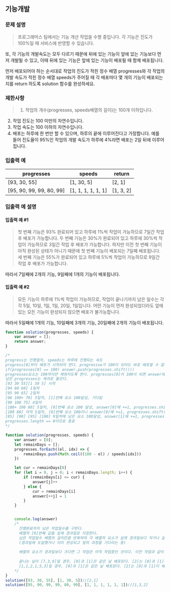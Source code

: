 
## 기능개발

### 문제 설명
  > 프로그래머스 팀에서는 기능 개선 작업을 수행 중입니다. 각 기능은 진도가 100%일 때 서비스에 반영할 수 있습니다.  
>
또, 각 기능의 개발속도는 모두 다르기 때문에 뒤에 있는 기능이 앞에 있는 기능보다 먼저 개발될 수 있고, 이때 뒤에 있는 기능은 앞에 있는 기능이 배포될 때 함께 배포됩니다.  
>
먼저 배포되어야 하는 순서대로 작업의 진도가 적힌 정수 배열 progresses와 각 작업의 개발 속도가 적힌 정수 배열 speeds가 주어질 때 각 배포마다 몇 개의 기능이 배포되는지를 return 하도록 solution 함수를 완성하세요.  

  ### 제한사항
  >1. 작업의 개수(progresses, speeds배열의 길이)는 100개 이하입니다.
2. 작업 진도는 100 미만의 자연수입니다.
3. 작업 속도는 100 이하의 자연수입니다.
4. 배포는 하루에 한 번만 할 수 있으며, 하루의 끝에 이루어진다고 가정합니다. 예를 들어 진도율이 95%인 작업의 개발 속도가 하루에 4%라면 배포는 2일 뒤에 이루어집니다.
  
  ### 입출력 예
  | progresses               | speeds             | return    |
  | ------------------------ | ------------------ | --------- |
  | [93, 30, 55]             | [1, 30, 5]         | [2, 1]    |
  | [95, 90, 99, 99, 80, 99] | [1, 1, 1, 1, 1, 1] | [1, 3, 2] |

 ### 입출력 예 설명
 #### 입출력 예 #1
>첫 번째 기능은 93% 완료되어 있고 하루에 1%씩 작업이 가능하므로 7일간 작업 후 배포가 가능합니다.
>두 번째 기능은 30%가 완료되어 있고 하루에 30%씩 작업이 가능하므로 3일간 작업 후 배포가 가능합니다. 하지만 이전 첫 번째 기능이 아직 완성된 상태가 아니기 때문에 첫 번째 기능이 배포되는 7일째 배포됩니다.
>세 번째 기능은 55%가 완료되어 있고 하루에 5%씩 작업이 가능하므로 9일간 작업 후 배포가 가능합니다.
>
따라서 7일째에 2개의 기능, 9일째에 1개의 기능이 배포됩니다.

#### 입출력 예 #2
>모든 기능이 하루에 1%씩 작업이 가능하므로, 작업이 끝나기까지 남은 일수는 각각 5일, 10일, 1일, 1일, 20일, 1일입니다. 어떤 기능이 먼저 완성되었더라도 앞에 있는 모든 기능이 완성되지 않으면 배포가 불가능합니다.
>
따라서 5일째에 1개의 기능, 10일째에 3개의 기능, 20일째에 2개의 기능이 배포됩니다.
```js
function solution(progresses, speeds) {
    var answer = [];
    return answer;
}
```
```js
/*
progress는 진행절차, speeds는 하루에 진행되는 속도
progress[0]부터 배포가 시작되야 한다. progressse가 100이 되어도 바로 배포할 수 없다.
if(progresses[0] == 100) answer.push(progresses.shift()))
progresses요소는 100까지만 채워지도록 한다. progresses[0]이 100이 되면 answer에 첫 요소에 +1 한다.
남은 progresses는 재귀로 돌린다.
[93 30 55][1 30 5] 시작
[94 60 60] 1일차
[95 90 65] 2일차
[96 100+ 70] 3일차, [1]번째 요소 100달성, 기다림
[99 100 75] 4일차
[100+ 100 80] 5일차, [0]번째 요소 100 달성, answer[0]에 +=1, progresses.shift() answer:[1]
[100 80] 아직 5일차, [0]번째 요소 100이니 answer[0]에 +=1, progresses.shift()] answer:[2]
[85] [90] [95] [100] 9일차에 남은 요소 100달성, answer[1]에 +=1, progresses.shift()answer:[2,1]
progresses.length == 0이므로 종료
*/

function solution(progresses, speeds) {
    var answer = [0];
    let remainDays = [];
    progresses.forEach((el, idx) => {
        remainDays.push(Math.ceil((100 - el) / speeds[idx]))
    })

    let cur = remainDays[0]
    for (let i = 0, j = 0; i < remainDays.length; i++) {
        if (remainDays[i] <= cur) {
            answer[j]++
        } else {
            cur = remainDays[i]
            answer[++j] = 1
        }
    }


    console.log(answer)
    /*
      진행완료까지 남은 작업일수를 구한다.
      배열의 [0]번째 값을 실제 경과일로 지정한다.
      남은 작업일수 배열의 길이만큼 반복하여 각 배열의 요소가 실제 경과일보다 작거나 같다면 그 작업은 진행이 완료된 것으로 본다.
      (경과일에 도달했거나 이미 완성되고 앞의 과정을 기다리는 중)
    
      배열의 요소가 경과일보다 크다면 그 작업은 아직 작업중인 것이다. 이전 작업과 같이 끝나지 않는다.
    
      끝나는 날이 [7,3,9]일 경우, [0]과 [1]은 같은 날 배포된다. [2]는 [0]과 [1]이 배포된 날 이후에 배포된다.
      [1,1,2,1,5,3]일 경우, [0]과 [1]은 같은 날 배포된다. [2]는 [0]과 [1]이 배포된 날 이후에 배포되며, 이 때 [2],[3]이 같이 배포된다. [4]는 [2],[3]이 배포된 날 이후에 배포되며, 이 때 [4],[5]가 같이 배포된다.
    */
}
solution([93, 30, 55], [1, 30, 5])//[2,1]
solution([95, 90, 99, 99, 80, 99], [1, 1, 1, 1, 1, 1])//[1,3,2]
```
